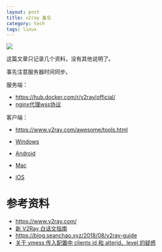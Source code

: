 ```yaml
---
layout: post
title: v2ray 备忘
category: tech
tags: linux
---
```

![](https://cdn.kelu.org/blog/tags/linux.jpg)

这篇文章只记录几个资料，没有其他说明了。

事先注意服务器时间同步。

服务端：

* <https://hub.docker.com/r/v2ray/official/>
* [nginx代理wss协议](<http://netsite.win/2018/02/06/linux/nginx代理wss协议>)

客户端：

* <https://www.v2ray.com/awesome/tools.html>

* [Windows](https://github.com/2dust/v2rayN) 
* [Android](<https://github.com/2dust/v2rayNG>)
* [Mac](<https://github.com/Cenmrev/V2RayX/>)
* [iOS](<https://github.com/eycorsican/kitsunebi-android>)

# 参考资料

* <https://www.v2ray.com/>
* [新 V2Ray 白话文指南](https://guide.v2fly.org/)
* <https://blog.seanchao.xyz/2018/08/v2ray-guide>
* [关于 vmess 传入配置中 clients id 和 alterid、level 的疑惑](<https://github.com/v2ray/v2ray-core/issues/429>)

